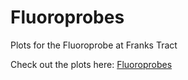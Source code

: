 # Fluoroprobes
Plots for the Fluoroprobe at Franks Tract


Check out the plots here: [Fluoroprobes](FluoroprobGraphs.html)
